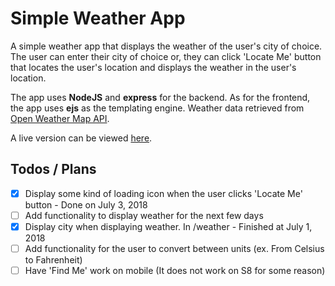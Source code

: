 # Simple Weather App

A simple weather app that displays the weather of the user's city of choice. The user can enter their city of choice or, they can click 'Locate Me' button that locates the user's location and displays the weather in the user's location.

The app uses **NodeJS** and **express** for the backend. As for the frontend, the app uses **ejs** as the templating engine. Weather data retrieved from [Open Weather Map API](https://openweathermap.org/api).

A live version can be viewed [here](https://infinite-sierra-98839.herokuapp.com/).

## Todos / Plans

- [x] Display some kind of loading icon when the user clicks 'Locate Me' button - Done on July 3, 2018
- [ ] Add functionality to display weather for the next few days
- [x] Display city when displaying weather. In /weather - Finished at July 1, 2018
- [ ] Add functionality for the user to convert between units (ex. From Celsius to Fahrenheit)
- [ ] Have 'Find Me' work on mobile (It does not work on S8 for some reason)
